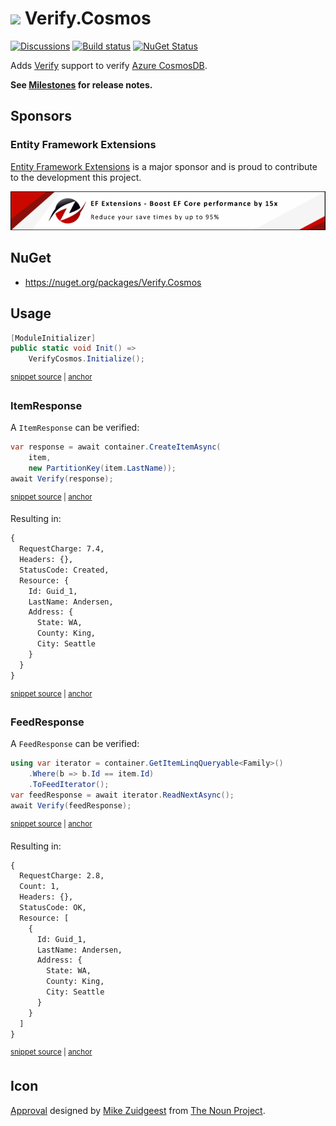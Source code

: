 # <img src="/src/icon.png" height="30px"> Verify.Cosmos

[![Discussions](https://img.shields.io/badge/Verify-Discussions-yellow?svg=true&label=)](https://github.com/orgs/VerifyTests/discussions)
[![Build status](https://ci.appveyor.com/api/projects/status/89flq4nfrcmnykd0?svg=true)](https://ci.appveyor.com/project/SimonCropp/Verify-Cosmos)
[![NuGet Status](https://img.shields.io/nuget/v/Verify.Cosmos.svg)](https://www.nuget.org/packages/Verify.Cosmos/)

Adds [Verify](https://github.com/VerifyTests/Verify) support to verify [Azure CosmosDB](https://docs.microsoft.com/en-us/azure/cosmos-db/).

**See [Milestones](../../milestones?state=closed) for release notes.**


## Sponsors

### Entity Framework Extensions<!-- include: zzz. path: /docs/zzz.include.md -->

[Entity Framework Extensions](https://entityframework-extensions.net/) is a major sponsor and is proud to contribute to the development this project.

[![Entity Framework Extensions](docs/zzz.png)](https://entityframework-extensions.net)<!-- endInclude -->


## NuGet

 * https://nuget.org/packages/Verify.Cosmos


## Usage

<!-- snippet: enable -->
<a id='snippet-enable'></a>
```cs
[ModuleInitializer]
public static void Init() =>
    VerifyCosmos.Initialize();
```
<sup><a href='/src/Tests/ModuleInitializer.cs#L3-L9' title='Snippet source file'>snippet source</a> | <a href='#snippet-enable' title='Start of snippet'>anchor</a></sup>
<!-- endSnippet -->


### ItemResponse

A `ItemResponse` can be verified:

<!-- snippet: ItemResponse -->
<a id='snippet-ItemResponse'></a>
```cs
var response = await container.CreateItemAsync(
    item,
    new PartitionKey(item.LastName));
await Verify(response);
```
<sup><a href='/src/Tests/Tests.cs#L44-L51' title='Snippet source file'>snippet source</a> | <a href='#snippet-ItemResponse' title='Start of snippet'>anchor</a></sup>
<!-- endSnippet -->

Resulting in:

<!-- snippet: Tests.ItemResponse.verified.txt -->
<a id='snippet-Tests.ItemResponse.verified.txt'></a>
```txt
{
  RequestCharge: 7.4,
  Headers: {},
  StatusCode: Created,
  Resource: {
    Id: Guid_1,
    LastName: Andersen,
    Address: {
      State: WA,
      County: King,
      City: Seattle
    }
  }
}
```
<sup><a href='/src/Tests/Tests.ItemResponse.verified.txt#L1-L14' title='Snippet source file'>snippet source</a> | <a href='#snippet-Tests.ItemResponse.verified.txt' title='Start of snippet'>anchor</a></sup>
<!-- endSnippet -->


### FeedResponse

A `FeedResponse` can be verified:

<!-- snippet: FeedResponse -->
<a id='snippet-FeedResponse'></a>
```cs
using var iterator = container.GetItemLinqQueryable<Family>()
    .Where(b => b.Id == item.Id)
    .ToFeedIterator();
var feedResponse = await iterator.ReadNextAsync();
await Verify(feedResponse);
```
<sup><a href='/src/Tests/Tests.cs#L77-L85' title='Snippet source file'>snippet source</a> | <a href='#snippet-FeedResponse' title='Start of snippet'>anchor</a></sup>
<!-- endSnippet -->

Resulting in:

<!-- snippet: Tests.FeedResponse.verified.txt -->
<a id='snippet-Tests.FeedResponse.verified.txt'></a>
```txt
{
  RequestCharge: 2.8,
  Count: 1,
  Headers: {},
  StatusCode: OK,
  Resource: [
    {
      Id: Guid_1,
      LastName: Andersen,
      Address: {
        State: WA,
        County: King,
        City: Seattle
      }
    }
  ]
}
```
<sup><a href='/src/Tests/Tests.FeedResponse.verified.txt#L1-L17' title='Snippet source file'>snippet source</a> | <a href='#snippet-Tests.FeedResponse.verified.txt' title='Start of snippet'>anchor</a></sup>
<!-- endSnippet -->


## Icon

[Approval](https://thenounproject.com/term/approval/1759519/) designed by [Mike Zuidgeest](https://thenounproject.com/zuidgeest/) from [The Noun Project](https://thenounproject.com/).
